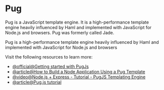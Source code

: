 # Pug

Pug is a JavaScript template engine. It is a high-performance template engine heavily influenced by Haml and implemented with JavaScript for Node.js and browsers. Pug was formerly called Jade.

Pug is a high-performance template engine heavily influenced by Haml and implemented with JavaScript for Node.js and browsers

Visit the following resources to learn more:

- [@official@Getting started with PugJs](https://pugjs.org/api/getting-started.html)
- [@article@How to Build a Node Application Using a Pug Template](https://blog.bitsrc.io/how-to-build-a-node-application-using-a-pug-template-7319ab1bba69?gi=40b338891148)
- [@video@Node.js + Express - Tutorial - PugJS Templating Engine](https://www.youtube.com/watch?v=DSp9ExFw3Ig)
- [@article@Pug.js tutorial](https://zetcode.com/javascript/pugjs/)
